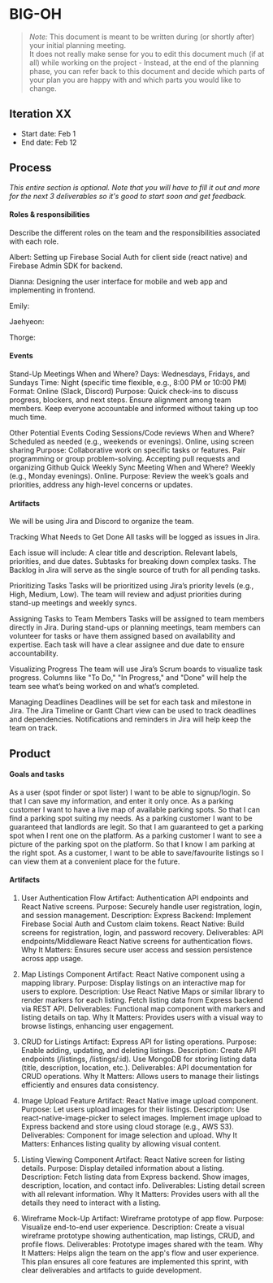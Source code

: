 # BIG-OH

 > _Note:_ This document is meant to be written during (or shortly after) your initial planning meeting.     
 > It does not really make sense for you to edit this document much (if at all) while working on the project - Instead, at the end of the planning phase, you can refer back to this document and decide which parts of your plan you are happy with and which parts you would like to change.


## Iteration XX

 * Start date: Feb 1
 * End date: Feb 12

## Process

_This entire section is optional. Note that you will have to fill it out and more for the next 3 deliverables so it's good to start soon and get feedback._ 

#### Roles & responsibilities

Describe the different roles on the team and the responsibilities associated with each role.

Albert: Setting up Firebase Social Auth for client side (react native) and Firebase Admin SDK for backend.

Dianna: Designing the user interface for mobile and web app and implementing in frontend.

Emily: 

Jaehyeon: 

Thorge: 

#### Events
Stand-Up Meetings
When and Where?
Days: Wednesdays, Fridays, and Sundays
Time: Night (specific time flexible, e.g., 8:00 PM or 10:00 PM)
Format: Online (Slack, Discord)
Purpose: 
Quick check-ins to discuss progress, blockers, and next steps.
Ensure alignment among team members.
Keep everyone accountable and informed without taking up too much time.

Other Potential Events
Coding Sessions/Code reviews
When and Where?
Scheduled as needed (e.g., weekends or evenings).
Online, using screen sharing
Purpose:
Collaborative work on specific tasks or features.
Pair programming or group problem-solving.
Accepting pull requests and organizing Github
Quick Weekly Sync Meeting
When and Where?
Weekly (e.g., Monday evenings).
Online.
Purpose: Review the week’s goals and priorities, address any high-level concerns or updates.


#### Artifacts

We will be using Jira and Discord to organize the team.

Tracking What Needs to Get Done
All tasks will be logged as issues in Jira.

Each issue will include:
  A clear title and description.
  Relevant labels, priorities, and due dates.
  Subtasks for breaking down complex tasks.
  The Backlog in Jira will serve as the single source of truth for all pending tasks.

Prioritizing Tasks
Tasks will be prioritized using Jira’s priority levels (e.g., High, Medium, Low).
The team will review and adjust priorities during stand-up meetings and weekly syncs.

Assigning Tasks to Team Members
Tasks will be assigned to team members directly in Jira.
During stand-ups or planning meetings, team members can volunteer for tasks or have them assigned based on availability and expertise.
Each task will have a clear assignee and due date to ensure accountability.

Visualizing Progress
The team will use Jira’s Scrum boards to visualize task progress.
Columns like "To Do," "In Progress," and "Done" will help the team see what’s being worked on and what’s completed.

Managing Deadlines
Deadlines will be set for each task and milestone in Jira.
The Jira Timeline or Gantt Chart view can be used to track deadlines and dependencies.
Notifications and reminders in Jira will help keep the team on track.



## Product

#### Goals and tasks

As a user (spot finder or spot lister) I want to be able to signup/login. So that I can save my information, and enter it only once.
As a parking customer I want to have a live map of available parking spots. So that I can find a parking spot suiting my needs.
As a parking customer I want to be guaranteed that landlords are legit. So that I am guaranteed to get a parking spot when I rent one on the platform.
As a parking customer I want to see a picture of the parking spot on the platform. So that I know I am parking at the right spot.
As a customer, I want to be able to save/favourite listings so I can view them at a convenient place for the future.


#### Artifacts

1. User Authentication Flow
Artifact: Authentication API endpoints and React Native screens.
Purpose: Securely handle user registration, login, and session management.
Description:
Express Backend: Implement Firebase Social Auth and Custom claim tokens.
React Native: Build screens for registration, login, and password recovery.
Deliverables:
API endpoints/Middleware
React Native screens for authentication flows.
Why It Matters: Ensures secure user access and session persistence across app usage.

2. Map Listings Component
Artifact: React Native component using a mapping library.
Purpose: Display listings on an interactive map for users to explore.
Description:
Use React Native Maps or similar library to render markers for each listing.
Fetch listing data from Express backend via REST API.
Deliverables:
Functional map component with markers and listing details on tap.
Why It Matters: Provides users with a visual way to browse listings, enhancing user engagement.

3. CRUD for Listings
Artifact: Express API for listing operations.
Purpose: Enable adding, updating, and deleting listings.
Description:
Create API endpoints (/listings, /listings/:id).
Use MongoDB for storing listing data (title, description, location, etc.).
Deliverables:
API documentation for CRUD operations.
Why It Matters: Allows users to manage their listings efficiently and ensures data consistency.

4. Image Upload Feature
Artifact: React Native image upload component.
Purpose: Let users upload images for their listings.
Description:
Use react-native-image-picker to select images.
Implement image upload to Express backend and store using cloud storage (e.g., AWS S3).
Deliverables:
Component for image selection and upload.
Why It Matters: Enhances listing quality by allowing visual content.

5. Listing Viewing Component
Artifact: React Native screen for listing details.
Purpose: Display detailed information about a listing.
Description:
Fetch listing data from Express backend.
Show images, description, location, and contact info.
Deliverables:
Listing detail screen with all relevant information.
Why It Matters: Provides users with all the details they need to interact with a listing.

6. Wireframe Mock-Up
Artifact: Wireframe prototype of app flow.
Purpose: Visualize end-to-end user experience.
Description:
Create a visual wireframe prototype showing authentication, map listings, CRUD, and profile flows.
Deliverables:
Prototype images shared with the team.
Why It Matters: Helps align the team on the app's flow and user experience.
This plan ensures all core features are implemented this sprint, with clear deliverables and artifacts to guide development.
